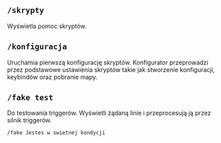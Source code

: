 ## `/skrypty`

Wyświetla pomoc skryptów.

## `/konfiguracja`

Uruchamia pierwszą konfigurację skryptów. Konfigurator przeprowadzi przez podstawowe ustawienia skryptów takie jak stworzenie konfiguracji, keybindów oraz pobranie mapy.

## `/fake test`

Do testowania triggerów. Wyświetli żądaną linie i przeprocesują ją przez silnik triggerów.
```
/fake Jestes w swietnej kondycji
```